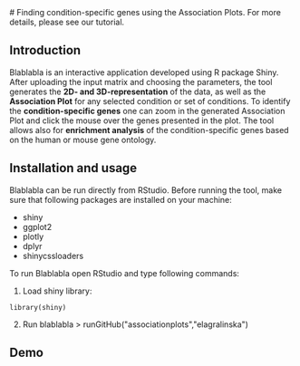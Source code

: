 <LOGO>
# <NAME OF THE TOOL>
  Finding condition-specific genes using the Association Plots.
  For more details, please see our tutorial.
  
  ## Introduction
  Blablabla is an interactive application developed using R package Shiny. After uploading the input matrix and choosing the parameters, the tool generates the **2D- and 3D-representation** of the data, as well as the **Association Plot** for any selected  condition or set of conditions. To identify the **condition-specific genes** one can zoom in the generated Association Plot and click the mouse over the genes presented in the plot. The tool allows also for **enrichment analysis** of the condition-specific genes based on the human or mouse gene ontology.
  
  ## Installation and usage
  Blablabla can be run directly from RStudio. Before running the tool, make sure that following packages are installed on your machine:
  - shiny
  - ggplot2
  - plotly
  - dplyr
  - shinycssloaders
  
  To run Blablabla open RStudio and type following commands:
  1. Load shiny library:
 ```
 library(shiny)
 ```
 
 2. Run blablabla
        > runGitHub("associationplots","elagralinska")
  
  
  
  
  ## Demo
  
  
